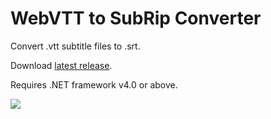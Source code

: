# WebVTT to SubRip Converter
Convert .vtt subtitle files to .srt.

Download [latest release](https://github.com/AhmedOS/VTT-to-SRT-Converter/releases/latest).

Requires .NET framework v4.0 or above.

![](https://i.imgur.com/hpmBDGF.png)

